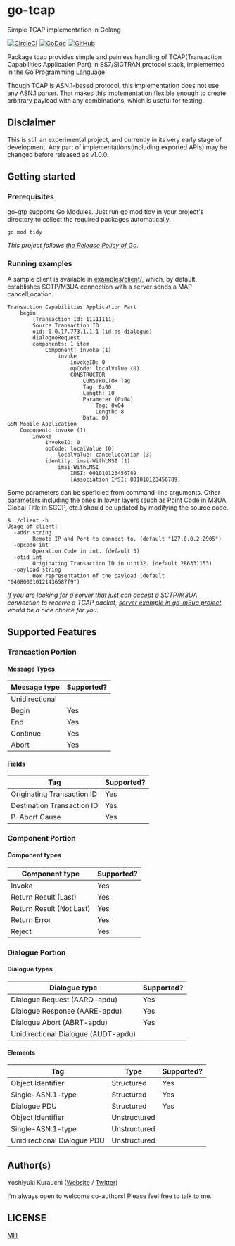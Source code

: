 # go-tcap

Simple TCAP implementation in Golang

[![CircleCI](https://circleci.com/gh/wmnsk/go-tcap.svg?style=shield)](https://circleci.com/gh/wmnsk/go-tcap)
[![GoDoc](https://godoc.org/github.com/wmnsk/go-tcap?status.svg)](https://godoc.org/github.com/wmnsk/go-tcap)
[![GitHub](https://img.shields.io/github/license/mashape/apistatus.svg)](https://github.com/wmnsk/go-tcap/blob/master/LICENSE)

Package tcap provides simple and painless handling of TCAP(Transaction Capabilities Application Part) in SS7/SIGTRAN protocol stack, implemented in the Go Programming Language.

Though TCAP is ASN.1-based protocol, this implementation does not use any ASN.1 parser. That makes this implementation flexible enough to create arbitrary payload with any combinations, which is useful for testing.

## Disclaimer

This is still an experimental project, and currently in its very early stage of development. Any part of implementations(including exported APIs) may be changed before released as v1.0.0.

## Getting started

### Prerequisites

go-gtp supports Go Modules. Just run go mod tidy in your project's directory to collect the required packages automatically.

```
go mod tidy
```

_This project follows [the Release Policy of Go](https://golang.org/doc/devel/release.html#policy)._

### Running examples

A sample client is available in [examples/client/](./examples/client/), which, by default, establishes SCTP/M3UA connection with a server sends a MAP cancelLocation. 

```
Transaction Capabilities Application Part
    begin
        [Transaction Id: 11111111]
        Source Transaction ID
        oid: 0.0.17.773.1.1.1 (id-as-dialogue)
        dialogueRequest
        components: 1 item
            Component: invoke (1)
                invoke
                    invokeID: 0
                    opCode: localValue (0)
                    CONSTRUCTOR
                        CONSTRUCTOR Tag
                        Tag: 0x00
                        Length: 10
                        Parameter (0x04)
                            Tag: 0x04
                            Length: 8
                        Data: 00
GSM Mobile Application
    Component: invoke (1)
        invoke
            invokeID: 0
            opCode: localValue (0)
                localValue: cancelLocation (3)
            identity: imsi-WithLMSI (1)
                imsi-WithLMSI
                    IMSI: 001010123456789
                    [Association IMSI: 001010123456789]
```

Some parameters can be speficied from command-line arguments. Other parameters including the ones in lower layers (such as Point Code in M3UA, Global Title in SCCP, etc.) should be updated by modifying the source code.

```
$ ./client -h
Usage of client:
  -addr string
        Remote IP and Port to connect to. (default "127.0.0.2:2905")
  -opcode int
        Operation Code in int. (default 3)
  -otid int
        Originating Transaction ID in uint32. (default 286331153)
  -payload string
        Hex representation of the payload (default "040800010121436587f9")
```

_If you are looking for a server that just can accept a SCTP/M3UA connection to receive a TCAP packet, [server example in go-m3ua project](https://github.com/wmnsk/go-m3ua/blob/master/examples/server/m3ua-server.go) would be a nice choice for you._

## Supported Features

### Transaction Portion

#### Message Types

| Message type   | Supported? |
|----------------|------------|
| Unidirectional |            |
| Begin          | Yes        |
| End            | Yes        |
| Continue       | Yes        |
| Abort          | Yes        |

#### Fields

| Tag                        | Supported? |
|----------------------------|------------|
| Originating Transaction ID | Yes        |
| Destination Transaction ID | Yes        |
| P-Abort Cause              | Yes        |

### Component Portion

#### Component types

| Component type           | Supported? |
|--------------------------|------------|
| Invoke                   | Yes        |
| Return Result (Last)     | Yes        |
| Return Result (Not Last) | Yes        |
| Return Error             | Yes        |
| Reject                   | Yes        |


### Dialogue Portion

#### Dialogue types

| Dialogue type                       | Supported? |
|-------------------------------------|------------|
| Dialogue Request (AARQ-apdu)        | Yes        |
| Dialogue Response (AARE-apdu)       | Yes        |
| Dialogue Abort (ABRT-apdu)          | Yes        |
| Unidirectional Dialogue (AUDT-apdu) |            |

#### Elements 

| Tag                         | Type         | Supported? |
|-----------------------------|--------------|------------|
| Object Identifier           | Structured   | Yes        |
| Single-ASN.1-type           | Structured   | Yes        |
| Dialogue PDU                | Structured   | Yes        |
| Object Identifier           | Unstructured |            |
| Single-ASN.1-type           | Unstructured |            |
| Unidirectional Dialogue PDU | Unstructured |            |


## Author(s)

Yoshiyuki Kurauchi ([Website](https://wmnsk.com/) / [Twitter](https://twitter.com/wmnskdmms))

I'm always open to welcome co-authors! Please feel free to talk to me.

## LICENSE

[MIT](https://github.com/wmnsk/go-tcap/blob/master/LICENSE)
